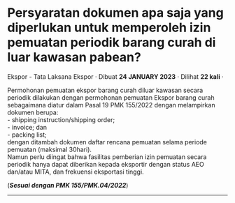 Persyaratan dokumen apa saja yang diperlukan untuk memperoleh izin pemuatan periodik barang curah di luar kawasan pabean?
=========================================================================================================================

Ekspor - Tata Laksana Ekspor · Dibuat **24 JANUARY 2023** · Dilihat **22 kali** ·

Permohonan pemuatan ekspor barang curah diluar kawasan secara periodik dilakukan dengan permohonan pemuatan Ekspor barang curah sebagaimana diatur dalam Pasal 19 PMK 155/2022 dengan melampirkan dokumen berupa:  
\- shipping instruction/shipping order;  
\- invoice; dan  
\- packing list;  
dengan ditambah dokumen daftar rencana pemuatan selama periode pemuatan (maksimal 30hari).  
Namun perlu diingat bahwa fasilitas pemberian izin pemuatan secara periodik hanya dapat diberikan kepada eksportir dengan status AEO dan/atau MITA, dan frekuensi eksportasi tinggi.

(**_Sesuai dengan PMK 155/PMK.04/2022_**)  

  
  
  

* * *